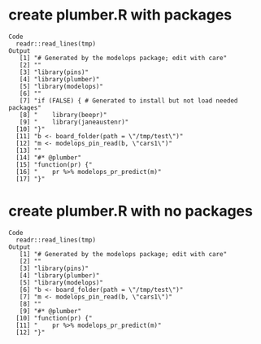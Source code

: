 # create plumber.R with packages

    Code
      readr::read_lines(tmp)
    Output
       [1] "# Generated by the modelops package; edit with care"             
       [2] ""                                                                
       [3] "library(pins)"                                                   
       [4] "library(plumber)"                                                
       [5] "library(modelops)"                                               
       [6] ""                                                                
       [7] "if (FALSE) { # Generated to install but not load needed packages"
       [8] "    library(beepr)"                                              
       [9] "    library(janeaustenr)"                                        
      [10] "}"                                                               
      [11] "b <- board_folder(path = \"/tmp/test\")"                         
      [12] "m <- modelops_pin_read(b, \"cars1\")"                            
      [13] ""                                                                
      [14] "#* @plumber"                                                     
      [15] "function(pr) {"                                                  
      [16] "    pr %>% modelops_pr_predict(m)"                               
      [17] "}"                                                               

# create plumber.R with no packages

    Code
      readr::read_lines(tmp)
    Output
       [1] "# Generated by the modelops package; edit with care"
       [2] ""                                                   
       [3] "library(pins)"                                      
       [4] "library(plumber)"                                   
       [5] "library(modelops)"                                  
       [6] "b <- board_folder(path = \"/tmp/test\")"            
       [7] "m <- modelops_pin_read(b, \"cars1\")"               
       [8] ""                                                   
       [9] "#* @plumber"                                        
      [10] "function(pr) {"                                     
      [11] "    pr %>% modelops_pr_predict(m)"                  
      [12] "}"                                                  


